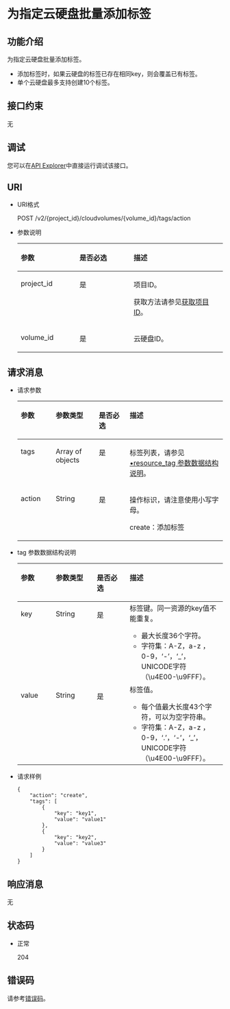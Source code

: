 # 为指定云硬盘批量添加标签<a name="evs_04_2027"></a>

## 功能介绍<a name="section5299350116935"></a>

为指定云硬盘批量添加标签。

-   添加标签时，如果云硬盘的标签已存在相同key，则会覆盖已有标签。
-   单个云硬盘最多支持创建10个标签。

## 接口约束<a name="section4466609116935"></a>

无

## 调试<a name="section119551340174519"></a>

您可以在[API Explorer](https://apiexplorer.developer.huaweicloud.com/apiexplorer/doc?product=EVS&api=BatchCreateVolumeTags)中直接运行调试该接口。

## URI<a name="section1378135716935"></a>

-   URI格式

    POST /v2/\{project\_id\}/cloudvolumes/\{volume\_id\}/tags/action

-   参数说明

    <a name="table28484833104128"></a>
    <table><thead align="left"><tr id="row60547305104128"><th class="cellrowborder" valign="top" width="28.57%" id="mcps1.1.4.1.1"><p id="p5384679104128"><a name="p5384679104128"></a><a name="p5384679104128"></a>参数</p>
    </th>
    <th class="cellrowborder" valign="top" width="26.340000000000003%" id="mcps1.1.4.1.2"><p id="p33505894104128"><a name="p33505894104128"></a><a name="p33505894104128"></a>是否必选</p>
    </th>
    <th class="cellrowborder" valign="top" width="45.09%" id="mcps1.1.4.1.3"><p id="p29622926104128"><a name="p29622926104128"></a><a name="p29622926104128"></a>描述</p>
    </th>
    </tr>
    </thead>
    <tbody><tr id="row50646790104128"><td class="cellrowborder" valign="top" width="28.57%" headers="mcps1.1.4.1.1 "><p id="p16385142185226"><a name="p16385142185226"></a><a name="p16385142185226"></a>project_id</p>
    </td>
    <td class="cellrowborder" valign="top" width="26.340000000000003%" headers="mcps1.1.4.1.2 "><p id="p52128135185226"><a name="p52128135185226"></a><a name="p52128135185226"></a>是</p>
    </td>
    <td class="cellrowborder" valign="top" width="45.09%" headers="mcps1.1.4.1.3 "><p id="p50566709185232"><a name="p50566709185232"></a><a name="p50566709185232"></a>项目ID。</p>
    <p id="p55811451337"><a name="p55811451337"></a><a name="p55811451337"></a>获取方法请参见<a href="获取项目ID.md">获取项目ID</a>。</p>
    </td>
    </tr>
    <tr id="row40869685152038"><td class="cellrowborder" valign="top" width="28.57%" headers="mcps1.1.4.1.1 "><p id="p66238361185240"><a name="p66238361185240"></a><a name="p66238361185240"></a>volume_id</p>
    </td>
    <td class="cellrowborder" valign="top" width="26.340000000000003%" headers="mcps1.1.4.1.2 "><p id="p63707038185240"><a name="p63707038185240"></a><a name="p63707038185240"></a>是</p>
    </td>
    <td class="cellrowborder" valign="top" width="45.09%" headers="mcps1.1.4.1.3 "><p id="p42707547152038"><a name="p42707547152038"></a><a name="p42707547152038"></a>云硬盘ID。</p>
    </td>
    </tr>
    </tbody>
    </table>


## 请求消息<a name="section5573802716935"></a>

-   请求参数

    <a name="table54577306"></a>
    <table><thead align="left"><tr id="row28922261"><th class="cellrowborder" valign="top" width="17%" id="mcps1.1.5.1.1"><p id="p61001774"><a name="p61001774"></a><a name="p61001774"></a>参数</p>
    </th>
    <th class="cellrowborder" valign="top" width="21%" id="mcps1.1.5.1.2"><p id="p42196623"><a name="p42196623"></a><a name="p42196623"></a>参数类型</p>
    </th>
    <th class="cellrowborder" valign="top" width="15%" id="mcps1.1.5.1.3"><p id="p62483297"><a name="p62483297"></a><a name="p62483297"></a>是否必选</p>
    </th>
    <th class="cellrowborder" valign="top" width="47%" id="mcps1.1.5.1.4"><p id="p27982283"><a name="p27982283"></a><a name="p27982283"></a>描述</p>
    </th>
    </tr>
    </thead>
    <tbody><tr id="row50513961"><td class="cellrowborder" valign="top" width="17%" headers="mcps1.1.5.1.1 "><p id="p52260429185445"><a name="p52260429185445"></a><a name="p52260429185445"></a>tags</p>
    </td>
    <td class="cellrowborder" valign="top" width="21%" headers="mcps1.1.5.1.2 "><p id="p5236376185445"><a name="p5236376185445"></a><a name="p5236376185445"></a>Array of objects</p>
    </td>
    <td class="cellrowborder" valign="top" width="15%" headers="mcps1.1.5.1.3 "><p id="p21493324185445"><a name="p21493324185445"></a><a name="p21493324185445"></a>是</p>
    </td>
    <td class="cellrowborder" valign="top" width="47%" headers="mcps1.1.5.1.4 "><p id="p63237647185445"><a name="p63237647185445"></a><a name="p63237647185445"></a>标签列表，请参见<a href="#li4495404118563">•resource_tag 参数数据结构说明</a>。</p>
    </td>
    </tr>
    <tr id="row5477191"><td class="cellrowborder" valign="top" width="17%" headers="mcps1.1.5.1.1 "><p id="p63564655185445"><a name="p63564655185445"></a><a name="p63564655185445"></a>action</p>
    </td>
    <td class="cellrowborder" valign="top" width="21%" headers="mcps1.1.5.1.2 "><p id="p48463411185445"><a name="p48463411185445"></a><a name="p48463411185445"></a>String</p>
    </td>
    <td class="cellrowborder" valign="top" width="15%" headers="mcps1.1.5.1.3 "><p id="p33222212185445"><a name="p33222212185445"></a><a name="p33222212185445"></a>是</p>
    </td>
    <td class="cellrowborder" valign="top" width="47%" headers="mcps1.1.5.1.4 "><p id="p8076185185456"><a name="p8076185185456"></a><a name="p8076185185456"></a>操作标识，请注意使用小写字母。</p>
    <p id="p1055696513"><a name="p1055696513"></a><a name="p1055696513"></a>create：添加标签</p>
    </td>
    </tr>
    </tbody>
    </table>

-   <a name="li4495404118563"></a>tag 参数数据结构说明

    <a name="table24916402185553"></a>
    <table><thead align="left"><tr id="row45194334185553"><th class="cellrowborder" valign="top" width="17%" id="mcps1.1.5.1.1"><p id="p36862455185553"><a name="p36862455185553"></a><a name="p36862455185553"></a>参数</p>
    </th>
    <th class="cellrowborder" valign="top" width="20%" id="mcps1.1.5.1.2"><p id="p33068848185553"><a name="p33068848185553"></a><a name="p33068848185553"></a>参数类型</p>
    </th>
    <th class="cellrowborder" valign="top" width="16%" id="mcps1.1.5.1.3"><p id="p61330993185553"><a name="p61330993185553"></a><a name="p61330993185553"></a>是否必选</p>
    </th>
    <th class="cellrowborder" valign="top" width="47%" id="mcps1.1.5.1.4"><p id="p1754531185553"><a name="p1754531185553"></a><a name="p1754531185553"></a>描述</p>
    </th>
    </tr>
    </thead>
    <tbody><tr id="row7899309185553"><td class="cellrowborder" valign="top" width="17%" headers="mcps1.1.5.1.1 "><p id="p27402824185630"><a name="p27402824185630"></a><a name="p27402824185630"></a>key</p>
    </td>
    <td class="cellrowborder" valign="top" width="20%" headers="mcps1.1.5.1.2 "><p id="p5036281185630"><a name="p5036281185630"></a><a name="p5036281185630"></a>String</p>
    </td>
    <td class="cellrowborder" valign="top" width="16%" headers="mcps1.1.5.1.3 "><p id="p5285618185630"><a name="p5285618185630"></a><a name="p5285618185630"></a>是</p>
    </td>
    <td class="cellrowborder" valign="top" width="47%" headers="mcps1.1.5.1.4 "><div class="p" id="p5281357101813"><a name="p5281357101813"></a><a name="p5281357101813"></a>标签键。同一资源的key值不能重复。<a name="ul17970183916119"></a><a name="ul17970183916119"></a><ul id="ul17970183916119"><li>最大长度36个字符。</li><li>字符集：A-Z，a-z ， 0-9，‘-’，‘_’，UNICODE字符（\u4E00-\u9FFF）。</li></ul>
    </div>
    </td>
    </tr>
    <tr id="row55890127185553"><td class="cellrowborder" valign="top" width="17%" headers="mcps1.1.5.1.1 "><p id="p54294233185630"><a name="p54294233185630"></a><a name="p54294233185630"></a>value</p>
    </td>
    <td class="cellrowborder" valign="top" width="20%" headers="mcps1.1.5.1.2 "><p id="p35756723185630"><a name="p35756723185630"></a><a name="p35756723185630"></a>String</p>
    </td>
    <td class="cellrowborder" valign="top" width="16%" headers="mcps1.1.5.1.3 "><p id="p10613433185630"><a name="p10613433185630"></a><a name="p10613433185630"></a>是</p>
    </td>
    <td class="cellrowborder" valign="top" width="47%" headers="mcps1.1.5.1.4 "><div class="p" id="p1647151518204"><a name="p1647151518204"></a><a name="p1647151518204"></a>标签值。<a name="ul44344813212"></a><a name="ul44344813212"></a><ul id="ul44344813212"><li>每个值最大长度43个字符，可以为空字符串。</li><li>字符集：A-Z，a-z ， 0-9，‘.’，‘-’，‘_’，UNICODE字符（\u4E00-\u9FFF）。</li></ul>
    </div>
    </td>
    </tr>
    </tbody>
    </table>

-   请求样例

    ```
    {
        "action": "create", 
        "tags": [
            {
                "key": "key1", 
                "value": "value1"
            }, 
            {
                "key": "key2", 
                "value": "value3"
            }
        ]
    }
    ```


## 响应消息<a name="section3215934016935"></a>

无

## 状态码<a name="section6050296116935"></a>

-   正常

    204


## 错误码<a name="section431317151242"></a>

请参考[错误码](错误码.md)。

